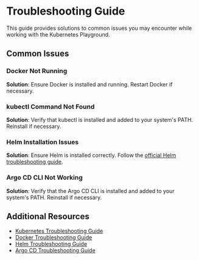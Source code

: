 # Troubleshooting Guide

This guide provides solutions to common issues you may encounter while working with the Kubernetes Playground.

## Common Issues

### Docker Not Running

**Solution**: Ensure Docker is installed and running. Restart Docker if necessary.

### kubectl Command Not Found

**Solution**: Verify that kubectl is installed and added to your system's PATH. Reinstall if necessary.

### Helm Installation Issues

**Solution**: Ensure Helm is installed correctly. Follow the [official Helm troubleshooting guide](https://helm.sh/docs/intro/troubleshooting/).

### Argo CD CLI Not Working

**Solution**: Verify that the Argo CD CLI is installed and added to your system's PATH. Reinstall if necessary.

## Additional Resources

- [Kubernetes Troubleshooting Guide](https://kubernetes.io/docs/tasks/debug-application-cluster/troubleshooting/)
- [Docker Troubleshooting Guide](https://docs.docker.com/config/daemon/)
- [Helm Troubleshooting Guide](https://helm.sh/docs/intro/troubleshooting/)
- [Argo CD Troubleshooting Guide](https://argo-cd.readthedocs.io/en/stable/user-guide/troubleshooting/)